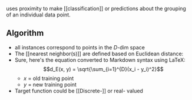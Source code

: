 uses proximity to make [[classification]] or predictions about the grouping of an individual data point.
## Algorithm
- all instances correspond to points in the $D$-dim space
- The [[nearest neighbor(s)]] are defined based on Euclidean distance:
- Sure, here's the equation converted to Markdown syntax using LaTeX: $$d_E(x, y) = \sqrt{\sum_{i=1}^{D}(x_i - y_i)^2}$$
	- $x$ = old training point
	- $y$ = new training point
- Target function could be [[Discrete-]] or real- valued
